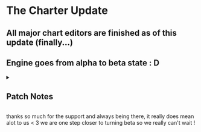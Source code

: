 # The Charter Update
## All major chart editors are finished as of this update (finally...)
## Engine goes from alpha to beta state : D

<details>
  <summary><h2>Patch Notes</h2></summary>

- CHARTER FEATURES
	- BIG BOY FEATURES
		- Ability to add Note Types in the charter
		- In-engine Difficulty Creation is now implemented
		- Snaps for notes/events in the charter
		- Multiple Vocals Support (per strumline)
		- Playback speed in the charter
		- New SEXY editor assets by paige and nex!!!! (and lunar, does 16x16 even count??? 😭)
		- NEW EVENTS (Camera events, play animation, scroll speed change)
		- Events window is now scrollable (more events, more room)
		- Custom Properities in Meta AND Character (Editable in Charter and Character Editor :D) (accessible with SONG.meta.customValues.[property] and [character].extras.[property])
	- SMALLER BUT STILL COOL
		- Multiple Icons now show up on strumlines with multiple characters in the charter
		- Note hoverer to show where your note is going to be placed
		- Editor UI got some slight reworks (top bar/elements)
		- Event files can be packed together into one (image/script/json all in a .pack file)
		- Optimized notes in the charter (Faster loading, can handle a billion now so cool neeo!!)
		- Editor Song pos now stays the same even after playtesting
		- Other smaller stuff i forgot 😭
	- BUG FIXES:
		- COPY PASTED EVENTS NOW WON'T BREAK!!!
		- Song position line no longer jitters
		- UNDOs are more stable now
		- Drags work much better
		- Freezes fixed (deleting strumlines)
- ENGINE FEATURES
	- BIG BOY FEATURES
		- Position custom characters in the stage xml using char="" attribute
		- Aseprite sprites support (for characters and many more)
		- Edit Draw calls directly from the sprite (sprite.onDraw = (spr:FlxSprite) -> {spr.draw();})
		- Addons will now properly function together (changed how state scripts and scripts overall load)
		- MusicBeatTransition is more scriptable
		- Moddable Game Over Events!!
		- Reworked Lagless Credits Codename Engine's Contributors Menu
		- New Credit Method for GitHub accounts (also lagless) in Mod Credits (First gets the data normally, if fails uses the ratelimited api)
		- MANY OG GAME WEEK STUFF!! (still wip and softcoded and also many reworks by nex!)
		- Senpai Cutscene got reworked! (https://github.com/CodenameCrew/CodenameEngine/assets/87421482/3b3f32fc-78d1-40fa-8398-776554cab1d6)
		- Thorns got reworked with a cool chromatic aberration effect! (https://github.com/CodenameCrew/CodenameEngine/assets/87421482/73d9f7c5-1c9c-407e-baf0-e8e2c381ecbb)
		- Winter Horrorland got reworked with a bloody vignette effect! (https://github.com/CodenameCrew/CodenameEngine/assets/87421482/1e10c3e2-32dc-4de2-b31a-d9d577d516da - https://github.com/CodenameCrew/CodenameEngine/assets/87421482/cad852c3-1ee2-409e-a70e-b3571ab5cf7b)
	- SMALLER BUT STILL COOL
		- Ability to set Controls.hx variables (Being able to block inputs or even trigger them (needs to be in an if statement))
		- You can now easily check if a cutscene was played (by default is disabled and makes it auto play or not; Check startCutscene() code for more details in PlayState)
		- onScriptCreated event in global.hx
		- Addons priority (Being able to set addons to load before or after a mod)
		- Added Script.fromString to add scripts without making pesky new files!!
		- 9 Splice Sprites can render smaller than their intended size
		- Ability to turn off gitaroo easter egg (finally...)
		- Auto complete for certain text fields (characters/stages/notetypes)
	- HSCRIPT FEATURES:
		- Added "is" for checking var type
		- Maps are now iterable (for (key=>value in map))
		- FIXED CRASH ON EMPTY SCRIPTS!!!!!
- BUG FIXES
	- Fix events to be more stable
	- Fix for onBeat sprites type with also customizable beat intervals and offset (and decide if also skipping negative beats so for example before the song starts)
	- Fix for pressing F5 in an editor breaking it
	- Fix when getting GitHub data and a redirect happens
	- Fix for healthbar incorrectly colored in opponent mode
	- Video cutscenes are ALOT more stable (thanks majigsaw :D)
	- 3D now works again (so cool i love away3d in 2024)
	- Lots and lots of grammar and wording fixes (so true bro -lunar)
	- Lots and lots of other optimizations made
- CHANGES
	- onDestroy has been renamed to destroy in all instances
	- Strumline Pos X in editors is now a ratio (0.25 for bf, 0.75 for dad)
	- BY DEFAULT when in Story Mode, the arrows tween in only when there was a transition
	- onBeatHit renamed to beatHit in gameover substate (stepHit added)
	- Alt Animation Events can now control both poses and idle (may need to be readded in pre existing charts)
	- Some other shit idk ill add it whenever someone tells me backward compat is broke 💔
</details>

thanks so much for the support and always being there, it really does mean alot to us < 3
we are one step closer to turning beta so we really can't wait !